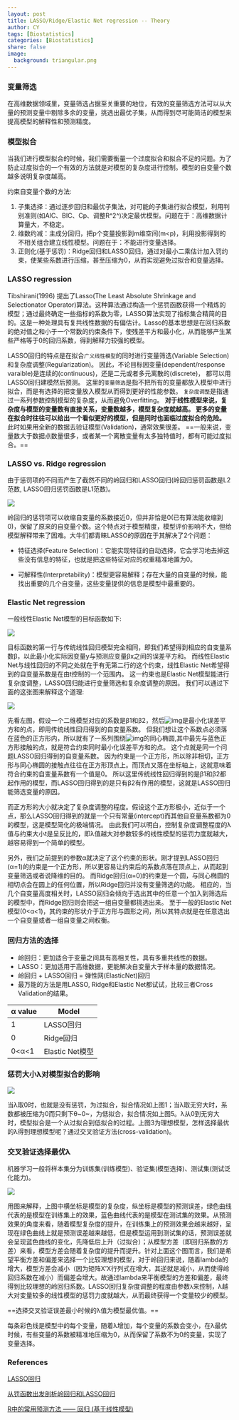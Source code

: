 ```yaml
---
layout: post
title: LASSO/Ridge/Elastic Net regression -- Theory
author: CY
tags: [Biostatistics]
categories: [Biostatistics]
share: false
image:
  background: triangular.png 
---
```




### 变量筛选

在高维数据领域里，变量筛选占据至关重要的地位，有效的变量筛选方法可以从大量的预测变量中剔除多余的变量，挑选出最优子集，从而得到尽可能简洁的模型来提高模型的解释性和预测精度。



### 模型拟合

当我们进行模型拟合的时候，我们需要衡量一个过度拟合和拟合不足的问题。为了防止过度拟合的一个有效的方法就是对模型的复杂度进行控制。模型的自变量个数越多说明复杂度越高。 

约束自变量个数的方法:

1. 子集选择：通过逐步回归和最优子集法，对可能的子集进行拟合模型，利用判别准则(如AIC、BIC、Cp、调整R^2^)决定最优模型。问题在于：高维数据计算量大，不稳定。
2. 维数约减：主成分回归，把p个变量投影到m维空间(m<p)，利用投影得到的不相关组合建立线性模型。问题在于：不能进行变量选择。
3. 正则化(基于惩罚)：Ridge回归和LASSO回归，通过对最小二乘估计加入罚约束，使某些系数进行压缩，甚至压缩为0，从而实现避免过拟合和变量选择。





### LASSO regression
Tibshirani(1996) 提出了Lasso(The Least Absolute Shrinkage and Selectionator Operator)算法。这种算法通过构造一个惩罚函数获得一个精炼的模型；通过最终确定一些指标的系数为零，LASSO算法实现了指标集合精简的目的。这是一种处理具有复共线性数据的有偏估计。Lasso的基本思想是在回归系数的绝对值之和小于一个常数的约束条件下，使残差平方和最小化，从而能够产生某些严格等于0的回归系数，得到解释力较强的模型。

LASSO回归的特点是在拟合`广义线性模型`的同时进行变量筛选(Variable Selection)和复杂度调整(Regularization)。 因此，不论目标因变量(dependent/response varaible)是连续的(continuous)，还是二元或者多元离散的(discrete)， 都可以用LASSO回归建模然后预测。 这里的`变量筛选`是指不把所有的变量都放入模型中进行拟合，而是有选择的把变量放入模型从而得到更好的性能参数。 `复杂度调整`是指通过一系列参数控制模型的复杂度，从而避免Overfitting。 **对于线性模型来说，复杂度与模型的变量数有直接关系，变量数越多，模型复杂度就越高。 更多的变量在拟合时往往可以给出一个看似更好的模型，但是同时也面临过度拟合的危险。** 此时如果用全新的数据去验证模型(Validation)，通常效果很差。 ==一般来说，变量数大于数据点数量很多，或者某一个离散变量有太多独特值时，都有可能过度拟合。==



### LASSO vs. Ridge regression

由于惩罚项的不同而产生了截然不同的岭回归和LASSO回归(岭回归惩罚函数是L2范数, LASSO回归惩罚函数是L1范数)。

![](../images/LASSO_1.png)

岭回归的惩罚项可以收缩自变量的系数接近0，但并非恰是0(已有算法能收缩到0)，保留了原来的自变量个数。这个特点对于模型精度，模型评价影响不大，但给模型解释带来了困难。大牛们都青睐LASSO的原因在于其解决了2个问题：                   

- 特征选择(Feature Selection)：它能实现特征的自动选择，它会学习地去掉这些没有信息的特征，也就是把这些特征对应的权重精准地置为0。             

- 可解释性(Interpretability)：模型更容易解释；存在大量的自变量的时候，能找出重要的几个自变量，这些变量提供的信息是模型中最重要的。             


### Elastic Net regression

一般线性Elastic Net模型的目标函数如下:

![](../images/LASSO_2.png)           

目标函数的第一行与传统线性回归模型完全相同，即我们希望得到相应的自变量系数β，以此最小化实际因变量y与预测应变量βx之间的误差平方和。 而线性Elastic Net与线性回归的不同之处就在于有无第二行的这个约束，线性Elastic Net希望得到的自变量系数是在由t控制的一个范围内。 这一约束也是Elastic Net模型能进行复杂度调整，LASSO回归能进行变量筛选和复杂度调整的原因。 我们可以通过下面的这张图来解释这个道理:

![](../images/LASSO_3.png)   

先看左图，假设一个二维模型对应的系数是β1和β2，然后![img](http://mmbiz.qpic.cn/mmbiz_png/dMFkbmlFTgfibawlMnkSAa5gsEO680DiblJ154rdAHDIxQoyyEzp3sVjowwm6e9zYOWBPTqdJZrFX4JdUtTyiaCoQ/640?wx_fmt=png&tp=webp&wxfrom=5&wx_lazy=1)是最小化误差平方和的点，即用传统线性回归得到的自变量系数。 但我们想让这个系数点必须落在蓝色的正方形内，所以就有了一系列围绕![img](http://mmbiz.qpic.cn/mmbiz_png/dMFkbmlFTgfibawlMnkSAa5gsEO680DiblJ154rdAHDIxQoyyEzp3sVjowwm6e9zYOWBPTqdJZrFX4JdUtTyiaCoQ/640?wx_fmt=png&tp=webp&wxfrom=5&wx_lazy=1)的同心椭圆,其中最先与蓝色正方形接触的点，就是符合约束同时最小化误差平方和的点。 这个点就是同一个问题LASSO回归得到的自变量系数。 因为约束是一个正方形，所以除非相切，正方形与同心椭圆的接触点往往在正方形顶点上。而顶点又落在坐标轴上，这就意味着符合约束的自变量系数有一个值是0。 所以这里传统线性回归得到的是β1和β2都起作用的模型，而LASSO回归得到的是只有β2有作用的模型，这就是LASSO回归能筛选变量的原因。

而正方形的大小就决定了复杂度调整的程度。假设这个正方形极小，近似于一个点，那么LASSO回归得到的就是一个只有常量(intercept)而其他自变量系数都为0的模型，这是模型简化的极端情况。 由此我们可以明白，控制复杂度调整程度的λ值与约束大小t是呈反比的，即λ值越大对参数较多的线性模型的惩罚力度就越大，越容易得到一个简单的模型。

另外，我们之前提到的参数α就决定了这个约束的形状。刚才提到LASSO回归(α=1)的约束是一个正方形，所以更容易让约束后的系数点落在顶点上，从而起到变量筛选或者说降维的目的。 而Ridge回归(α=0)的约束是一个圆，与同心椭圆的相切点会在圆上的任何位置，所以Ridge回归并没有变量筛选的功能。 相应的，当几个自变量高度相关时，LASSO回归会倾向于选出其中的任意一个加入到筛选后的模型中，而Ridge回归则会把这一组自变量都挑选出来。 至于一般的Elastic Net模型(0<α<1)，其约束的形状介于正方形与圆形之间，所以其特点就是在任意选出一个自变量或者一组自变量之间权衡。



### 回归方法的选择    

- 岭回归：更加适合于变量之间具有高相关性，具有多重共线性的数据。             
- LASSO：更加适用于高维数据，更能解决自变量大于样本量的数据情况。              
- 岭回归 + LASSO回归 = 弹性网(ElasticNet)回归   
- 最万能的方法是用LASSO, Ridge和Elastic Net都试试，比较三者Cross Validation的结果。



| α value | Model         |
| ------- | ------------- |
| 1       | LASSO回归       |
| 0       | Ridge回归       |
| 0<α<1   | Elastic Net模型 |



### 惩罚大小λ对模型拟合的影响

![](../images/LASSO_4.png)

当λ取0时，也就是没有惩罚，为过拟合，拟合情况如上图1；当λ取无穷大时，系数都被压缩为0而只剩下θ~0~，为低拟合，拟合情况如上图5。λ从0到无穷大时，模型拟合是一个从过拟合到低拟合的过程。上图3为理想模型，怎样选择最优的λ得到理想模型呢？通过交叉验证方法(cross-validation)。



### 交叉验证选择最优λ

机器学习一般将样本集分为训练集(训练模型)、验证集(模型选择)、测试集(测试泛化能力)。

![](../images/LASSO_5.png)

用图来解释，上图中横坐标是模型的复杂度，纵坐标是模型的预测误差，绿色曲线代表的是模型在训练集上的效果，蓝色曲线代表的是模型在测试集的效果。从预测效果的角度来看，随着模型复杂度的提升，在训练集上的预测效果会越来越好，呈现在绿色曲线上就是预测误差越来越低，但是模型运用到测试集的话，预测误差就会呈现蓝色曲线的变化，先降低后上升（过拟合）；从模型方差（即回归系数的方差）来看，模型方差会随着复杂度的提升而提升。针对上面这个图而言，我们是希望平衡方差和偏差来选择一个比较理想的模型，对于岭回归来说，随着lambda的增大，模型方差会减小（因为矩阵X’X行列式在增大，其逆就是减小，从而使得岭回归系数在减小）而偏差会增大。故通过lambda来平衡模型的方差和偏差，最终得到比较理想的岭回归系数。LASSO回归复杂度调整的程度由参数`λ`来控制，λ越大对变量较多的线性模型的惩罚力度就越大，从而最终获得一个变量较少的模型。  

 ==选择交叉验证误差最小时候的λ值为模型最优值。==                

每条彩色线是模型中的每个变量，随着λ增加，每个变量的系数会变小，在λ最优时候，有些变量的系数被精准地压缩为0，从而保留了系数不为0的变量，实现了变量选择。

### References

[LASSO回归](https://mp.weixin.qq.com/s?__biz=MjM5NDQ3NTkwMA==&mid=2650141539&idx=1&sn=a87131323374c4c88d21815b42a55bc3&chksm=be86697089f1e066ed4c11e5424b0e1c77559f5ec8c1010b43a238378ff6a8bba7a31727dbfb&mpshare=1&scene=1&srcid=1011tq3IpVfQceauJTYWdzWb&pass_ticket=%2BQmzqwLJ7i94zI9u3OemX6KuVwQooQBl2zUxBSpM4hPdyp4uQsp2nXmpNojPLH6u#rd)             

[从罚函数出发剖析岭回归和LASSO回归](https://mp.weixin.qq.com/s?__biz=MzA5NjQ3MzE2NA==&mid=402778142&idx=1&sn=57dbc7589e608967ab119839582a31bc&mpshare=1&scene=1&srcid=1213SEDEaXYoYLb2WCnaPqRZ&pass_ticket=%2BQmzqwLJ7i94zI9u3OemX6KuVwQooQBl2zUxBSpM4hPdyp4uQsp2nXmpNojPLH6u#rd)                     

[R中的常用预测方法 —— 回归 (基于线性模型)](https://mp.weixin.qq.com/s?__biz=MzUzMTE2ODg1OA==&mid=2247483665&idx=1&sn=5600048770fe8bd02f3aeec666da2cbb&chksm=fa47ea24cd3063321307453455569e8be9a5407a6ffa7f7284e49a038aef9f6c1cabac4acf49&mpshare=1&scene=1&srcid=1211evnN0wYtNJkwL2uKm2Ke&pass_ticket=%2BQmzqwLJ7i94zI9u3OemX6KuVwQooQBl2zUxBSpM4hPdyp4uQsp2nXmpNojPLH6u#rd)                   
